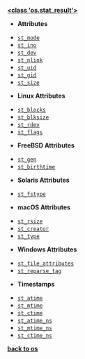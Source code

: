 [**<class 'os.stat_result'>**](/modules/os/stat_result/)

- **Attributes**

* [`st_mode`](/modules/os/stat_result/st_mode.md)
* [`st_ino`](/modules/os/stat_result/st_ino.md)
* [`st_dev`](/modules/os/stat_result/st_dev.md)
* [`st_nlink`](/modules/os/stat_result/st_nlink.md)
* [`st_uid`](/modules/os/stat_result/st_uid.md)
* [`st_gid`](/modules/os/stat_result/st_gid.md)
* [`st_size`](/modules/os/stat_result/st_size.md)

- **Linux Attributes**

* [`st_blocks`](/modules/os/stat_result/st_blocks.md)
* [`st_blksize`](/modules/os/stat_result/st_blksize.md)
* [`st_rdev`](/modules/os/stat_result/st_rdev.md)
* [`st_flags`](/modules/os/stat_result/st_flags.md)

- **FreeBSD Attributes**

* [`st_gen`](/modules/os/stat_result/st_gen.md)
* [`st_birthtime`](/modules/os/stat_result/st_birthtime.md)

- **Solaris Attributes**

* [`st_fstype`](/modules/os/stat_result/st_fstype.md)

- **macOS Attributes**

* [`st_rsize`](/modules/os/stat_result/st_rsize.md)
* [`st_creator`](/modules/os/stat_result/st_creator.md)
* [`st_type`](/modules/os/stat_result/st_type.md)

- **Windows Attributes**

* [`st_file_attributes`](/modules/os/stat_result/st_file_attributes.md)
* [`st_reparse_tag`](/modules/os/stat_result/st_reparse_tag.md)

- **Timestamps**

* [`st_atime`](/modules/os/stat_result/st_atime.md)
* [`st_mtime`](/modules/os/stat_result/st_mtime.md)
* [`st_ctime`](/modules/os/stat_result/st_ctime.md)
* [`st_atime_ns`](/modules/os/stat_result/st_atime_ns.md)
* [`st_mtime_ns`](/modules/os/stat_result/st_mtime_ns.md)
* [`st_ctime_ns`](/modules/os/stat_result/st_ctime_ns.md)

[**back to os**](/modules/os/)
